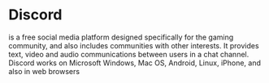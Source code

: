 # Discord 
is a free social media platform designed specifically for the gaming community, and also includes communities with other interests. It provides text, 
video and audio communications between users in a chat channel. Discord works on Microsoft Windows, Mac OS, Android, Linux, iPhone, and also in web browsers
